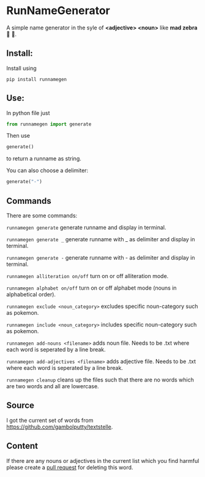 # RunNameGenerator
A simple name generator in the syle of **\<adjective\> \<noun\>** like **mad zebra** :zany_face: :zebra:.

## Install:

Install using
```
pip install runnamegen
```

## Use:

In python file just
```python
from runnamegen import generate
```
Then use
```python
generate()
```
to return a runname as string.

You can also choose a delimiter:

```python
generate("-")
```

## Commands

There are some commands:

`runnamegen generate` generate runname and display in terminal.

`runnamegen generate _` generate runname with _ as delimiter and display in terminal.

`runnamegen generate -` generate runname with - as delimiter and display in terminal.

`runnamegen alliteration on/off` turn on or off alliteration mode.

`runnamegen alphabet on/off` turn on or off alphabet mode (nouns in alphabetical order).

`runnamegen exclude <noun_category>` excludes specific noun-category such as pokemon.

`runnamegen include <noun_category>` includes specific noun-category such as pokemon. 

`runnamegen add-nouns <filename>` adds noun file. Needs to be .txt where each word is seperated by a line break. 

`runnamegen add-adjectives <filename>` adds adjective file. Needs to be .txt where each word is seperated by a line break.

`runnamegen cleanup` cleans up the files such that there are no words which are two words and all are lowercase.

## Source

I got the current set of words from https://github.com/gambolputty/textstelle.

## Content

If there are any nouns or adjectives in the current list which you find harmful please create a  [pull request](https://docs.github.com/en/pull-requests/collaborating-with-pull-requests/proposing-changes-to-your-work-with-pull-requests/about-pull-requests) for deleting this word.
